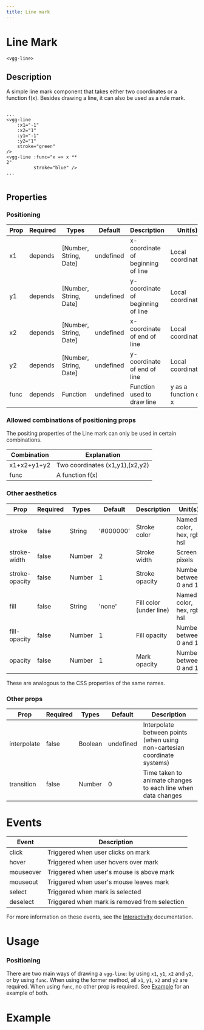 ```yaml
---
title: Line mark
---
```


# Line Mark

`<vgg-line>`

## Description

A simple line mark component that takes either two coordinates or a function f(x). Besides drawing a line, it can also be used as a rule mark.

<div style="display:flex;align-items: center;">
 <lines-example style="flex:1;"/>
<div style="width:40%;flex:1">

```vue
...
<vgg-line
    :x1="-1"
    :x2="1"
    :y1="-1"
    :y2="1"
    stroke="green"
/>
<vgg-line :func="x => x ** 2" 
          stroke="blue" />
...
```

</div>

</div>

## Properties

### Positioning

| Prop | Required | Types                  | Default   | Description                       | Unit(s)              |
| ---- | -------- | ---------------------- | --------- | --------------------------------- | -------------------- |
| x1   | depends  | [Number, String, Date] | undefined | x-coordinate of beginning of line | Local coordinates    |
| y1   | depends  | [Number, String, Date] | undefined | y-coordinate of beginning of line | Local coordinates    |
| x2   | depends  | [Number, String, Date] | undefined | x-coordinate of end of line       | Local coordinates    |
| y2   | depends  | [Number, String, Date] | undefined | y-coordinate of end of line       | Local coordinates    |
| func | depends  | Function               | undefined | Function used to draw line        | y as a function of x |

### Allowed combinations of positioning props
The positing properties of the Line mark can only be used in certain combinations.

| Combination | Explanation                     |
| ----------- | ------------------------------- |
| x1+x2+y1+y2 | Two coordinates (x1,y1),(x2,y2) |
| func        | A function f(x)                 |

### Other aesthetics

| Prop           | Required | Types  | Default   | Description             | Unit(s)                    |
| -------------- | -------- | ------ | --------- | ----------------------- | -------------------------- |
| stroke         | false    | String | '#000000' | Stroke color            | Named color, hex, rgb, hsl |
| stroke-width   | false    | Number | 2         | Stroke width            | Screen pixels              |
| stroke-opacity | false    | Number | 1         | Stroke opacity          | Number between 0 and 1     |
| fill           | false    | String | 'none'    | Fill color (under line) | Named color, hex, rgb, hsl |
| fill-opacity   | false    | Number | 1         | Fill opacity            | Number between 0 and 1     |
| opacity        | false    | Number | 1         | Mark opacity            | Number between 0 and 1     |

These are analogous to the CSS properties of the same names.

### Other props

| Prop        | Required | Types   | Default   | Description                                                              |
| ----------- | -------- | ------- | --------- | ------------------------------------------------------------------------ |
| interpolate | false    | Boolean | undefined | Interpolate between points (when using non-cartesian coordinate systems) |
| transition  | false    | Number  | 0         | Time taken to animate changes to each line when data changes             |

# Events

| Event     | Description                                   |
| --------- | --------------------------------------------- |
| click     | Triggered when user clicks on mark            |
| hover     | Triggered when user hovers over mark          |
| mouseover | Triggered when user's mouse is above mark     |
| mouseout  | Triggered when user's mouse leaves mark       |
| select    | Triggered when mark is selected               |
| deselect  | Triggered when mark is removed from selection |

For more information on these events, see the [Interactivity](../concepts/interactivity.md)
documentation.

# Usage

### Positioning

There are two main ways of drawing a `vgg-line`: by using `x1`, `y1`, `x2` and `y2`,
or by using `func`. When using the former method, all `x1`, `y1`, `x2` and `y2`
are required. When using `func`, no other prop is required. See [Example](#example)
for an example of both.

# Example

<LinesExampleAdvanced/>